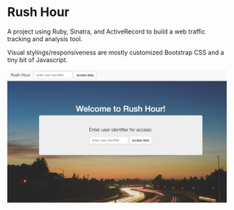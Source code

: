 # Rush Hour

A project using Ruby, Sinatra, and ActiveRecord to build a web traffic tracking and analysis tool.

Visual stylings/responsiveness are mostly customized Bootstrap CSS and a tiny bit of Javascript. 

![Image of Rush Hour homepage](https://github.com/JStans12/rush-hour/blob/master/rush_hour_screenshot.jpg)
